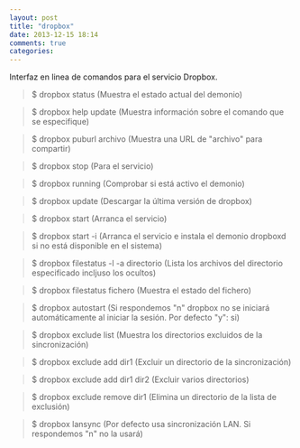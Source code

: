 ```yaml
---
layout: post
title: "dropbox"
date: 2013-12-15 18:14
comments: true
categories: 
---
```

Interfaz en linea de comandos para el servicio Dropbox.

>$ dropbox status (Muestra el estado actual del demonio)

>$ dropbox help update (Muestra información sobre el comando que se especifique)

>$ dropbox puburl archivo (Muestra una URL de "archivo" para compartir)

>$ dropbox stop (Para el servicio)

>$ dropbox running (Comprobar si está activo el demonio)

>$ dropbox update (Descargar la última versión de dropbox)

>$ dropbox start (Arranca el servicio)

>$ dropbox start -i (Arranca el servicio e instala el demonio dropboxd si no está disponible en el sistema)

>$ dropbox filestatus -l -a directorio (Lista los archivos del directorio especificado incljuso los ocultos)

>$ dropbox filestatus fichero (Muestra el estado del fichero)

>$ dropbox autostart (Si respondemos "n" dropbox no se iniciará automáticamente al iniciar la sesión. Por defecto "y": si)

>$ dropbox exclude list (Muestra los directorios excluidos de la sincronización)

>$ dropbox exclude add dir1 (Excluir un directorio de la sincronización)

>$ dropbox exclude add dir1 dir2 (Excluir varios directorios)

>$ dropbox exclude remove dir1 (Elimina un directorio de la lista de exclusión)

>$ dropbox lansync (Por defecto usa sincronización LAN. Si respondemos "n" no la usará)

